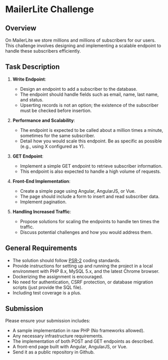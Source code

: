 # MailerLite Challenge

## Overview
On MailerLite we store millions and millions of subscribers for our users. This challenge involves designing and implementing a scalable endpoint to handle these subscribers efficiently.

## Task Description

1. **Write Endpoint**:
   - Design an endpoint to add a subscriber to the database.
   - The endpoint should handle fields such as email, name, last name, and status.
   - Upserting records is not an option; the existence of the subscriber must be checked before insertion.

2. **Performance and Scalability**:
   - The endpoint is expected to be called about a million times a minute, sometimes for the same subscriber.
   - Detail how you would scale this endpoint. Be as specific as possible (e.g., using X configured as Y).

3. **GET Endpoint**:
   - Implement a simple GET endpoint to retrieve subscriber information.
   - This endpoint is also expected to handle a high volume of requests.

4. **Front-End Implementation**:
   - Create a simple page using Angular, AngularJS, or Vue.
   - The page should include a form to insert and read subscriber data.
   - Implement pagination.

5. **Handling Increased Traffic**:
   - Propose solutions for scaling the endpoints to handle ten times the traffic.
   - Discuss potential challenges and how you would address them.

## General Requirements

- The solution should follow [PSR-2](https://www.php-fig.org/psr/psr-2/) coding standards.
- Provide instructions for setting up and running the project in a local environment with PHP 8.x, MySQL 5.x, and the latest Chrome browser.
- Dockerizing the assignment is encouraged.
- No need for authentication, CSRF protection, or database migration scripts (just provide the SQL file).
- Including test coverage is a plus.

## Submission

Please ensure your submission includes:

- A sample implementation in raw PHP (No frameworks allowed).
- Any necessary infrastructure requirements.
- The implementation of both POST and GET endpoints as described.
- A front-end page built with Angular, AngularJS, or Vue.
- Send it as a public repository in Github.

